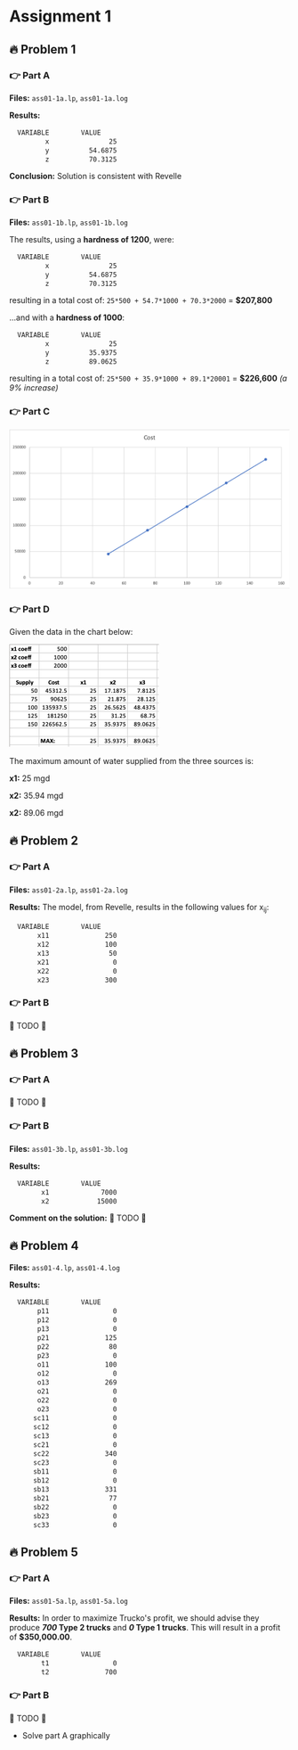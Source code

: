 # Assignment 1
## 🔥 Problem 1
### 👉 Part A
**Files:** `ass01-1a.lp`, `ass01-1a.log`

**Results:**
```
  VARIABLE        VALUE
         x               25
         y          54.6875
         z          70.3125
```

**Conclusion:** Solution is consistent with Revelle

### 👉 Part B
**Files:** `ass01-1b.lp`, `ass01-1b.log`

The results, using a **hardness of 1200**, were:
```
  VARIABLE        VALUE
         x               25
         y          54.6875
         z          70.3125
```
resulting in a total cost of:
`25*500 + 54.7*1000 + 70.3*2000` = **$207,800**


...and with a **hardness of 1000**:
```
  VARIABLE        VALUE
         x               25
         y          35.9375
         z          89.0625
``` 
resulting in a total cost of:
`25*500 + 35.9*1000 + 89.1*20001` = **$226,600** *(a 9% increase)*

### 👉 Part C
![problem 1 part c graph of cost vs. water](https://raw.githubusercontent.com/adboio/ce339/master/ass01/p1/p1c-graph.png)

### 👉 Part D
Given the data in the chart below:

![problem 1 part d table](https://raw.githubusercontent.com/adboio/ce339/master/ass01/p1/p1c-table.png)

The maximum amount of water supplied from the three sources is:

**x1:** 25 mgd

**x2:** 35.94 mgd

**x2:** 89.06 mgd

## 🔥 Problem 2
### 👉 Part A
**Files:** `ass01-2a.lp`, `ass01-2a.log`

**Results:**
The model, from Revelle, results in the following values for x<sub>ij</sub>:
```
  VARIABLE        VALUE
       x11              250
       x12              100
       x13               50
       x21                0
       x22                0
       x23              300
```

### 👉 Part B
🚨 TODO 🚨 

## 🔥 Problem 3
### 👉 Part A
🚨 TODO 🚨

### 👉 Part B
**Files:** `ass01-3b.lp`, `ass01-3b.log`

**Results:**
```
  VARIABLE        VALUE
        x1             7000
        x2            15000
```

**Comment on the solution:** 🚨 TODO 🚨 

## 🔥 Problem 4
**Files:** `ass01-4.lp`, `ass01-4.log`

**Results:**
```
  VARIABLE        VALUE
       p11                0
       p12                0
       p13                0
       p21              125
       p22               80
       p23                0
       o11              100
       o12                0
       o13              269
       o21                0
       o22                0
       o23                0
      sc11                0
      sc12                0
      sc13                0
      sc21                0
      sc22              340
      sc23                0
      sb11                0
      sb12                0
      sb13              331
      sb21               77
      sb22                0
      sb23                0
      sc33                0
```

## 🔥 Problem 5
### 👉 Part A
**Files:** `ass01-5a.lp`, `ass01-5a.log`

**Results:**
In order to maximize Trucko's profit, we should advise they produce **_700_ Type 2 trucks** and **_0_ Type 1 trucks**.
This will result in a profit of **$350,000.00**.
```
  VARIABLE        VALUE
        t1                0
        t2              700
```

### 👉 Part B
🚨 TODO 🚨
- Solve part A graphically